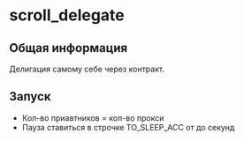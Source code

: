 # scroll_delegate

## Общая информация

Делигация самому себе через контракт.

## Запуск

- Кол-во приавтников = кол-во прокси
- Пауза ставиться в строчке TO_SLEEP_ACC от до секунд

